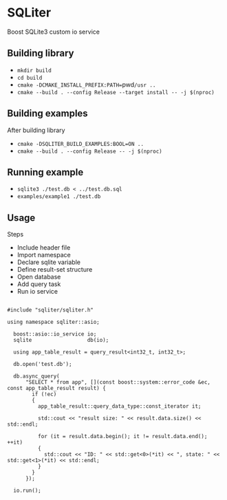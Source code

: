 # SQLiter

Boost SQLite3 custom io service

Building library
---

- `mkdir build`
- `cd build`
- `cmake -DCMAKE_INSTALL_PREFIX:PATH=`pwd`/usr ..`
- `cmake --build . --config Release --target install -- -j $(nproc)`

Building examples
---

After building library
- `cmake -DSQLITER_BUILD_EXAMPLES:BOOL=ON ..`
- `cmake --build . --config Release -- -j $(nproc)`

Running example
---
- `sqlite3 ./test.db < ../test.db.sql`
- `examples/example1 ./test.db`

Usage
---

Steps
- Include header file
- Import namespace
- Declare sqlite variable
- Define result-set structure
- Open database
- Add query task
- Run io service

```

#include "sqliter/sqliter.h"

using namespace sqliter::asio;

  boost::asio::io_service io;
  sqlite                  db(io);

  using app_table_result = query_result<int32_t, int32_t>;

  db.open('test.db');

  db.async_query(
      "SELECT * from app", [](const boost::system::error_code &ec, const app_table_result result) {
        if (!ec)
        {
          app_table_result::query_data_type::const_iterator it;

          std::cout << "result size: " << result.data.size() << std::endl;

          for (it = result.data.begin(); it != result.data.end(); ++it)
          {
            std::cout << "ID: " << std::get<0>(*it) << ", state: " << std::get<1>(*it) << std::endl;
          }
        }
      });

  io.run();


```